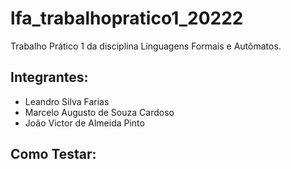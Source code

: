 # lfa_trabalhopratico1_20222
Trabalho Prático 1 da disciplina Linguagens Formais e Autômatos.
## Integrantes:
* Leandro Silva Farias
* Marcelo Augusto de Souza Cardoso
* João Victor de Almeida Pinto

## Como Testar:
